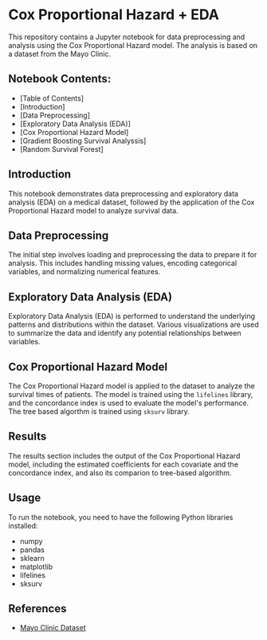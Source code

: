 
# Cox Proportional Hazard + EDA

This repository contains a Jupyter notebook for data preprocessing and analysis using the Cox Proportional Hazard model. The analysis is based on a dataset from the Mayo Clinic.

## Notebook Contents:
  - [Table of Contents]
  - [Introduction]
  - [Data Preprocessing]
  - [Exploratory Data Analysis (EDA)]
  - [Cox Proportional Hazard Model]
  - [Gradient Boosting Survival Analyssis]
  - [Random Survival Forest]


## Introduction
This notebook demonstrates data preprocessing and exploratory data analysis (EDA) on a medical dataset, followed by the application of the Cox Proportional Hazard model to analyze survival data.

## Data Preprocessing
The initial step involves loading and preprocessing the data to prepare it for analysis. This includes handling missing values, encoding categorical variables, and normalizing numerical features.

## Exploratory Data Analysis (EDA)
Exploratory Data Analysis (EDA) is performed to understand the underlying patterns and distributions within the dataset. Various visualizations are used to summarize the data and identify any potential relationships between variables.

## Cox Proportional Hazard Model
The Cox Proportional Hazard model is applied to the dataset to analyze the survival times of patients. The model is trained using the `lifelines` library, and the concordance index is used to evaluate the model's performance. The tree based algorthm is trained using `sksurv` library.

## Results
The results section includes the output of the Cox Proportional Hazard model, including the estimated coefficients for each covariate and the concordance index, and also its comparion to tree-based algorithm.

## Usage
To run the notebook, you need to have the following Python libraries installed:
- numpy
- pandas
- sklearn
- matplotlib
- lifelines
- sksurv

## References
- [Mayo Clinic Dataset](https://www.mayo.edu/research/documents/pbchtml/doc-10027635)
